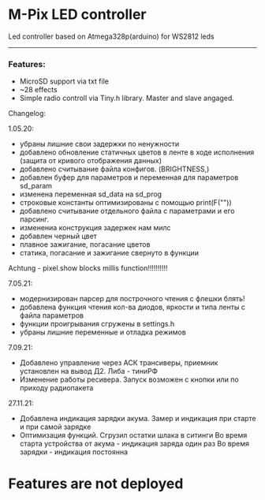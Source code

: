 # M-Pix LED controller
Led controller based on Atmega328p(arduino) for WS2812 leds
___
### Features:
* MicroSD support via txt file
* ~28 effects
* Simple radio controll via Tiny.h library. Master and slave angaged.

Changelog:

1.05.20:

 - убраны лишние свои задержки по ненужности
 - добавлено обновление статичных цветов в ленте в ходе исполнения (защита от кривого отображения данных)
 - добавлено считывание файла конфигов. (BRIGHTNESS,)
 - добавлен буфер для параметров и переменная для параметров sd_param
 - изменена переменная sd_data на sd_prog
 - строковые константы оптимизированы с помощью print(F(""))
 - добавлено считывание отдельного файла с параметрами и его парсинг.
 - изменениа конструкция задержек нам милс
 - добавлен черный цвет
- плавное зажигание, погасание цветов
- статика, погасание и зажигание свернуто в функции
 
 Achtung - pixel.show blocks millis function!!!!!!!!!!
 
 
 7.05.21:
 
 - модернизирован парсер для построчного чтения с флешки блять!
 - добавлена функция чтения кол-ва диодов, яркости и типа ленты с файла параметров
 - функции проигрывания сгружены в settings.h
 - убраны лишние переменные и отладка режимов
 
 7.09.21:
 - Добавлено управление через АСК трансиверы, приемник установлен на вывод Д2. Либа - тиниРФ
 - Изменение работы ресивера. Запуск возможен с кнопки или по приходу радиопакета
 
 27.11.21:
 - Добавлена индикация зарядки акума. Замер и индикация при старте и при самой зарядке
 - Оптимизация функций. Сгрузил остатки шлака в ситинги
 Во время старта устройства от акума - индикация заряда один раз
 Во время зарядки - индикация постоянна
 
 # Features are not deployed